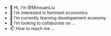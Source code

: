 - 👋 Hi, I’m @MinxuanLiu
- 👀 I’m interested in feminest economics 
- 🌱 I’m currently learning developement economy
- 💞️ I’m looking to collaborate on ...
- 📫 How to reach me ...

<!---
MinxuanLiu/MinxuanLiu is a ✨ special ✨ repository because its `README.md` (this file) appears on your GitHub profile.
You can click the Preview link to take a look at your changes.
--->
